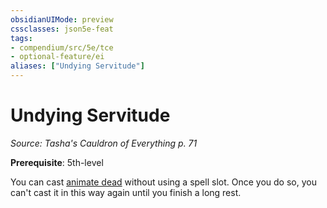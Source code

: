 ```yaml
---
obsidianUIMode: preview
cssclasses: json5e-feat
tags:
- compendium/src/5e/tce
- optional-feature/ei
aliases: ["Undying Servitude"]
---
```

# Undying Servitude
*Source: Tasha's Cauldron of Everything p. 71*  

**Prerequisite**: 5th-level

You can cast [animate dead](2-Mechanics/CLI/spells/animate-dead.md) without using a spell slot. Once you do so, you can't cast it in this way again until you finish a long rest.
